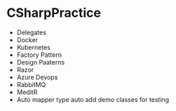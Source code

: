 # CSharpPractice

- Delegates
- Docker
- Kubernetes
- Factory Pattern
- Design Paaterns
- Razor
- Azure Devops
- RabbitMQ
- MeditR
- Auto mapper type auto add demo classes for testing
